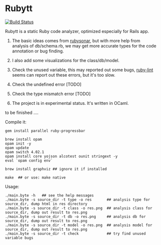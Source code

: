 # Rubytt

[![Build Status](https://travis-ci.org/chenyukang/rubytt.svg?branch=master)](https://travis-ci.org/chenyukang/rubytt)

Rubytt is a static Ruby code analyzer, optimized especially for Rails app.

1. The basic ideas comes from [rubysonar](https://github.com/yinwang0/rubysonar), but with more help from analysis of db/schema.rb,
we may get more accurate types for the code annotation or bug finding.

2. I also add some visualizations for the class/db/model.

3. Check the unused variable, this may reported out some bugs, [ruby-lint](https://github.com/YorickPeterse/ruby-lint) seems can report out these errors, but it's too slow.

4. Check the undefined error [TODO]

5. Check the type mismatch error  [TODO]

6. The project is in experimental status. It's written in OCaml.


to be finished ....

Compile it:

```shell
gem install parallel ruby-progressbar

brew install opam
opam init -y
opam update
opam switch 4.02.1
opam install core yojson alcotest ounit stringext -y
eval `opam config env`

brew install graphviz ## ignore it if installed

make  ## or use: make native
```

Usage:

```shell
./main.byte -h   ## see the help messages
./main.byte -s source_dir -t type -o res       ## analysis type for source_dir, dump html in res directory
./main.byte -s source_dir -t class -o res.png  ## analysis class for source_dir, dump out result to res.png
./main.byte -s source_dir -t db -o res.png     ## analysis db for source_dir, dump out result to res.png
./main.byte -s source_dir -t model -o res.png  ## analysis model for source_dir, dump out result to res.png
./main.byte -s source_dir -t check             ## try find unused variable bugs
```
